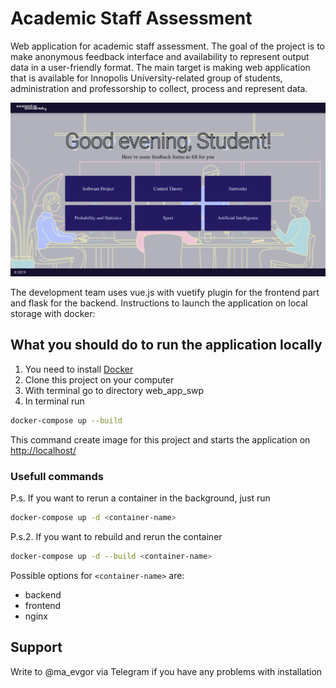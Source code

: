 # Academic Staff Assessment
Web application for academic staff assessment. 
The goal of the project is to make anonymous feedback interface and availability to represent output data in a user-friendly format.
The main target is making web application that is available for Innopolis University-related group of students, administration and professorship to collect, process and represent data.

<img src="frontend/src/assets/sample.png">


The development team uses vue.js with vuetify plugin for the frontend part and flask for the backend.
Instructions to launch the application on local storage with docker:

## What you should do to run the application locally
1. You need to install [Docker](https://www.docker.com/)
2. Clone this project on your computer
3. With terminal go to directory web_app_swp
4. In terminal run
```bash
docker-compose up --build
```
This command create image for this project and starts the application on [http://localhost/](http://localhost/)

### Usefull commands
P.s. If you want to rerun a container in the background, just run
```bash
docker-compose up -d <container-name>
```
P.s.2. If you want to rebuild and rerun the container
```bash
docker-compose up -d --build <container-name>
```

Possible options for `<container-name>` are:
  - backend
  - frontend
  - nginx

## Support
Write to @ma_evgor via Telegram if you have any problems with installation
